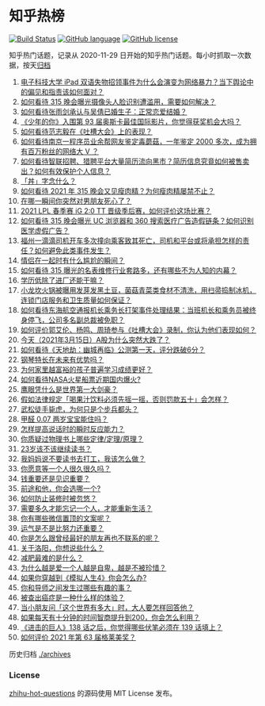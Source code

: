 # 知乎热榜
[![Build Status](https://github.com/ToWeLong/zhihu-hot-questions/workflows/CI/badge.svg)](https://github.com/ToWeLong/zhihu-hot-questions/actions)
[![GitHub language](https://img.shields.io/badge/language-golang-orange.svg)](https://golang.org/)
[![GitHub license](https://img.shields.io/github/license/ToWeLong/zhihu-hot-questions)](https://github.com/ToWeLong/zhihu-hot-questions/blob/main/LICENSE)

知乎热门话题，记录从 2020-11-29 日开始的知乎热门话题。每小时抓取一次数据，按天[归档](./archives)

<!-- BEGIN -->

1. [电子科技大学 iPad 双语失物招领事件为什么会演变为网络暴力？当下舆论中的偏见和指责该如何面对？](https://www.zhihu.com/question/449130931)
1. [如何看待 315  晚会曝光摄像头人脸识别遭滥用，需要如何解决？](https://www.zhihu.com/question/449514194)
1. [如何看待张雨剑承认与吴倩已婚生子：正常恋爱结婚？](https://www.zhihu.com/question/449522933)
1. [《少年的你》入围第 93 届奥斯卡最佳国际影片，你觉得获奖机会大吗？](https://www.zhihu.com/question/449520471)
1. [如何看待范志毅在《吐槽大会》上的表现？](https://www.zhihu.com/question/449429247)
1. [如何看待南京一程序员业余帮网友鉴定毒蘑菇，一年鉴定 2000 多次，成为拥有百万粉丝的网络大 V ？](https://www.zhihu.com/question/448896625)
1. [如何看待智联招聘、猎聘平台大量简历流向黑市？简历信息究竟如何被售卖出？如何有效保护个人信息？](https://www.zhihu.com/question/449516125)
1. [「丼」字念什么？](https://www.zhihu.com/question/449089251)
1. [如何看待 2021 年 315 晚会又见瘦肉精？为何瘦肉精屡禁不止？](https://www.zhihu.com/question/449515604)
1. [在哪一瞬间你突然对男朋友死心了？](https://www.zhihu.com/question/313213582)
1. [2021 LPL 春季赛 iG 2:0 TT 晋级季后赛，如何评价这场比赛？](https://www.zhihu.com/question/449512603)
1. [如何看待 315 晚会曝光 UC 浏览器和 360 搜索医疗广告造假链条？如何识别医学虚假广告？](https://www.zhihu.com/question/449514828)
1. [福州一滴滴司机开车多次撞向乘客致其死亡，司机和平台或将承担怎样的责任？如何避免此类事件发生？](https://www.zhihu.com/question/449348056)
1. [情侣在一起时有什么尴尬的瞬间？](https://www.zhihu.com/question/58489668)
1. [如何看待 315 曝光的名表维修行业套路多，还有哪些不为人知的内幕？](https://www.zhihu.com/question/449513940)
1. [学历低除了进厂还能干嘛？](https://www.zhihu.com/question/440486008)
1. [小龙坎火锅被曝用发芽发黑土豆，菌菇青菜类食材不清洗，用扫帚捣制冰机，连锁门店服务和卫生质量如何保证？](https://www.zhihu.com/question/449434040)
1. [如何看待东海航空通报机长乘务长打架事件处理结果：当班机长和乘务员被终身停飞，公司多名副总裁被免职？](https://www.zhihu.com/question/449419093)
1. [如何评价郭艾伦、杨鸣、周琦参与《吐槽大会》录制，你认为他们表现如何？](https://www.zhihu.com/question/448175271)
1. [今天（2021年3月15日）A股为什么突然大跌了？](https://www.zhihu.com/question/449445380)
1. [如何看待《天地劫：幽城再临》公测第一天，评分跌破6分？](https://www.zhihu.com/question/448864799)
1. [钢琴特长在未来有优势吗？](https://www.zhihu.com/question/26029402)
1. [为何家里越富裕的孩子普遍学习成绩更好？](https://www.zhihu.com/question/441150384)
1. [如何看待NASA火星船票近期国内爆火?](https://www.zhihu.com/question/449077624)
1. [鹰眼凭什么是世界第一大剑豪？](https://www.zhihu.com/question/346857720)
1. [假如法律规定「喝果汁饮料必须先摇一摇，否则罚款五十」会怎样？](https://www.zhihu.com/question/448663533)
1. [武松徒手毙虎，为何只是个步兵都头？](https://www.zhihu.com/question/448916800)
1. [甲醛 0.07 两岁宝宝能住吗？](https://www.zhihu.com/question/442317516)
1. [怎样提高说话时的瞬时反应能力？](https://www.zhihu.com/question/20733826)
1. [你质疑过物理书上哪些定律/定理/原理？](https://www.zhihu.com/question/444843881)
1. [23岁该不该继续读书？](https://www.zhihu.com/question/446855094)
1. [我妈妈说不要读书去打工，我该怎么做？](https://www.zhihu.com/question/446344851)
1. [你愿意等一个人很久很久吗？](https://www.zhihu.com/question/448944287)
1. [钱重要还是见识重要？](https://www.zhihu.com/question/443432161)
1. [前途和他，你会选哪一个?](https://www.zhihu.com/question/447470040)
1. [如何防止装修时被忽悠？](https://www.zhihu.com/question/20923526)
1. [需要多久才能忘记一个人，才能重新生活？](https://www.zhihu.com/question/447034431)
1. [你有哪些微信置顶的文案呢？](https://www.zhihu.com/question/440671474)
1. [运气是不是比努力还重要？](https://www.zhihu.com/question/446459625)
1. [你是怎么跟曾经最好的朋友再也不联系的呢？](https://www.zhihu.com/question/445015043)
1. [关于洛阳，你想说些什么？](https://www.zhihu.com/question/373420574)
1. [减肥最难的是什么？](https://www.zhihu.com/question/445545771)
1. [为什么越是爱一个人越是自卑，越是不被珍惜？](https://www.zhihu.com/question/440867624)
1. [如果你穿越到《模拟人生4》你会怎么办?](https://www.zhihu.com/question/435786716)
1. [你和导师之间发生过哪些有趣的事？](https://www.zhihu.com/question/263824222)
1. [被查出癌症是一种什么样的体验？](https://www.zhihu.com/question/316703481)
1. [当小朋友问「这个世界有多大」时，大人要怎样回答他？](https://www.zhihu.com/question/447361243)
1. [如果每天有十分钟的时间智商提升到200，你会怎么利用？](https://www.zhihu.com/question/448982985)
1. [《进击的巨人》138 话之后，你觉得哪些伏笔必须在 139 话填上？](https://www.zhihu.com/question/447697725)
1. [如何评价 2021 年第 63 届格莱美奖？](https://www.zhihu.com/question/449416775)

<!-- END -->

历史归档 [./archives](./archives)


### License
[zhihu-hot-questions](https://github.com/towelong/zhihu-hot-questions) 的源码使用 MIT License 发布。